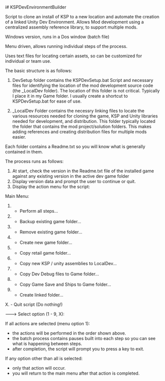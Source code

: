 i# KSPDevEnvironmentBuilder

Script to clone an install of KSP to a new location and automate the creation of a linked  Unity Dev Environment.  Allows Mod development using a centralized assembly reference library, to support multiple mods.

Windows version, runs in a Dos window (batch file)

Menu driven, allows running individual steps of the process.

Uses text files for locating certain assets, so can be customized for individual or team use.

The basic structure is as follows:

1.  DevSetup folder contains the KSPDevSetup.bat Script and necessary files for identifying the location of the mod development source code (the _LocalDev folder).  The location of this folder is not critical. Typically I place it in my Game folder. I usually create a shortcut to KSPDevSetup.bat for ease of use. 

2.  _LocalDev Folder contains the necessry linking files to locate the various resources needed for cloning the game, KSP and Unity libraries needed for development, and distribution.  This folder typically located the folder that contains the mod project/solution folders.  This makes adding references and creating distribution files for multiple mods easier.


Each folder contains a Readme.txt so you will know what is generally contained in them.

The process runs as follows:

1.  At start, check the version in the Readme.txt file of the installed game against any existing version in the active dev game folder
2.  Display version data and prompt the user to continue or quit.
3.  Display the action menu for the script:
  
   Main Menu:

  1. - Perform all steps...
  2. - Backup existing game folder...
  3. - Remove existing game folder...
  4. - Create new game folder...
  5. - Copy retail game folder...
  6. - Copy new KSP / unity assemblies to LocalDev...
  7. - Copy Dev Debug files to Game folder...
  8. - Copy Game Save and Ships to Game folder...
  9. - Create linked folder...

  X. - Quit script  (Do nothing!)
  
---> Select option (1 - 9, X): 

If all actions are selected (menu option 1):
- the actions will be performed in the order shown above. 
- the batch process contains pauses built into each step so you can see what is happening between steps. 
- after completion, the script will prompt you to press a key to exit. 

If any option other than all is selected:
- only that action will occur.
- you will return to the main menu after that action is completed.
